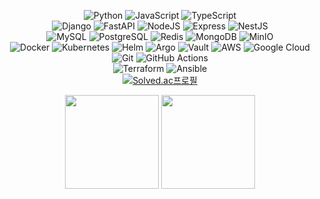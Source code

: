 <div align="center">
  
![Python](https://img.shields.io/badge/Python-3776AB.svg?&style=flat-square&logo=Python&logoColor=white)
![JavaScript](https://img.shields.io/badge/JavaScript-F7DF1E.svg?&style=flat-square&logo=JavaScript&logoColor=white)
![TypeScript](https://img.shields.io/badge/TypeScript-3178C6?&style=flat-square&logo=TypeScript&logoColor=white)
<br>
![Django](https://img.shields.io/badge/django-092E20?style=flat-square&logo=django&logoColor=white)
![FastAPI](https://img.shields.io/badge/fastapi-009688?style=flat-square&logo=fastapi&logoColor=white)
![NodeJS](https://img.shields.io/badge/nodejs-339933?style=flat-square&logo=Node.js&logoColor=white)
![Express](https://img.shields.io/badge/express-000000?style=flat-square&logo=express&logoColor=white)
![NestJS](https://img.shields.io/badge/NestJS-E0234E?style=flat-square&logo=NestJS&logoColor=white)
<br>
![MySQL](https://img.shields.io/badge/MySQL-4479A1.svg?&style=flat-square&logo=MySQL&logoColor=white)
![PostgreSQL](https://img.shields.io/badge/PostgreSQL-4169E1?&style=flat-square&logo=PostgreSQL&logoColor=white)
![Redis](https://img.shields.io/badge/Redis-DC382D?&style=flat-square&logo=Redis&logoColor=white)
![MongoDB](https://img.shields.io/badge/MongoDB-47A248?&style=flat-square&logo=MongoDB&logoColor=white)
![MinIO](https://img.shields.io/badge/MinIO-C72E49?&style=flat-square&logo=MinIO&logoColor=white)
<br>
![Docker](https://img.shields.io/badge/Docker-2496ED.svg?&style=flat-square&logo=Docker&logoColor=white)
![Kubernetes](https://img.shields.io/badge/Kubernetes-326CE5.svg?&style=flat-square&logo=Kubernetes&logoColor=white)
![Helm](https://img.shields.io/badge/Helm-0F1689.svg?&style=flat-square&logo=Helm&logoColor=white)
![Argo](https://img.shields.io/badge/Argo-EF7B4D.svg?&style=flat-square&logo=Argo&logoColor=white)
![Vault](https://img.shields.io/badge/Vault-FFEC6E.svg?&style=flat-square&logo=Vault&logoColor=white)
![AWS](https://img.shields.io/badge/AWS-5A17EE.svg?&style=flat-square&logo=Amazon%20AWS&logoColor=white)
![Google Cloud](https://img.shields.io/badge/Google-4285F4.svg?&style=flat-square&logo=googlecloud&logoColor=white)
<br>
![Git](https://img.shields.io/badge/Git-F05032.svg?&style=flat-square&logo=Git&logoColor=white)
![GitHub Actions](https://img.shields.io/badge/GitHub%20Actions-2088FF.svg?&style=flat-square&logo=GitHub%20Actions&logoColor=white)
<br>
![Terraform](https://img.shields.io/badge/Terraform-844FBA.svg?&style=flat-square&logo=Terraform&logoColor=white)
![Ansible](https://img.shields.io/badge/Ansible-EE0000.svg?&style=flat-square&logo=Ansible&logoColor=white)
<br>
[![Solved.ac프로필](http://mazassumnida.wtf/api/mini/generate_badge?boj=ckdgus1101)](https://solved.ac/ckdgus1101)

<img src="https://github.com/user-attachments/assets/db3a11a3-3ad5-4aff-8af9-2a66403a7a69" width="150" height="150">
<img src="https://github.com/user-attachments/assets/6dbe38ca-b46a-4354-afe4-50a9c61dfe3e" width="150" height="150">
<!--
**cch0807/cch0807** is a ✨ _special_ ✨ repository because its `README.md` (this file) appears on your GitHub profile.

Here are some ideas to get you started:

- 🔭 I’m currently working on ...
- 🌱 I’m currently learning ...
- 👯 I’m looking to collaborate on ...
- 🤔 I’m looking for help with ...
- 💬 Ask me about ...
- 📫 How to reach me: ...
- 😄 Pronouns: ...
- ⚡ Fun fact: ...
-->
